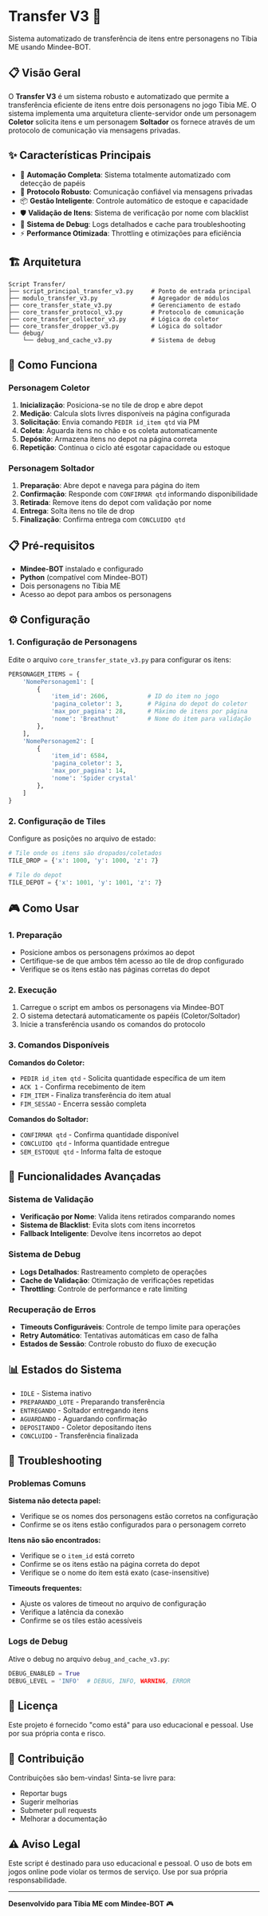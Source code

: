 # Transfer V3 🔄

Sistema automatizado de transferência de itens entre personagens no Tibia ME usando Mindee-BOT.

## 📋 Visão Geral

O **Transfer V3** é um sistema robusto e automatizado que permite a transferência eficiente de itens entre dois personagens no jogo Tibia ME. O sistema implementa uma arquitetura cliente-servidor onde um personagem **Coletor** solicita itens e um personagem **Soltador** os fornece através de um protocolo de comunicação via mensagens privadas.

## ✨ Características Principais

- 🤖 **Automação Completa**: Sistema totalmente automatizado com detecção de papéis
- 🔄 **Protocolo Robusto**: Comunicação confiável via mensagens privadas
- 📦 **Gestão Inteligente**: Controle automático de estoque e capacidade
- 🛡️ **Validação de Itens**: Sistema de verificação por nome com blacklist
- 🔧 **Sistema de Debug**: Logs detalhados e cache para troubleshooting
- ⚡ **Performance Otimizada**: Throttling e otimizações para eficiência

## 🏗️ Arquitetura

```
Script Transfer/
├── script_principal_transfer_v3.py     # Ponto de entrada principal
├── modulo_transfer_v3.py               # Agregador de módulos
├── core_transfer_state_v3.py           # Gerenciamento de estado
├── core_transfer_protocol_v3.py        # Protocolo de comunicação
├── core_transfer_collector_v3.py       # Lógica do coletor
├── core_transfer_dropper_v3.py         # Lógica do soltador
└── debug/
    └── debug_and_cache_v3.py           # Sistema de debug
```

## 🚀 Como Funciona

### Personagem Coletor
1. **Inicialização**: Posiciona-se no tile de drop e abre depot
2. **Medição**: Calcula slots livres disponíveis na página configurada
3. **Solicitação**: Envia comando `PEDIR id_item qtd` via PM
4. **Coleta**: Aguarda itens no chão e os coleta automaticamente
5. **Depósito**: Armazena itens no depot na página correta
6. **Repetição**: Continua o ciclo até esgotar capacidade ou estoque

### Personagem Soltador
1. **Preparação**: Abre depot e navega para página do item
2. **Confirmação**: Responde com `CONFIRMAR qtd` informando disponibilidade
3. **Retirada**: Remove itens do depot com validação por nome
4. **Entrega**: Solta itens no tile de drop
5. **Finalização**: Confirma entrega com `CONCLUIDO qtd`

## 📋 Pré-requisitos

- **Mindee-BOT** instalado e configurado
- **Python** (compatível com Mindee-BOT)
- Dois personagens no Tibia ME
- Acesso ao depot para ambos os personagens

## ⚙️ Configuração

### 1. Configuração de Personagens

Edite o arquivo `core_transfer_state_v3.py` para configurar os itens:

```python
PERSONAGEM_ITEMS = {
    'NomePersonagem1': [
        {
            'item_id': 2606,           # ID do item no jogo
            'pagina_coletor': 3,       # Página do depot do coletor
            'max_por_pagina': 28,      # Máximo de itens por página
            'nome': 'Breathnut'        # Nome do item para validação
        },
    ],
    'NomePersonagem2': [
        {
            'item_id': 6584,
            'pagina_coletor': 3,
            'max_por_pagina': 14,
            'nome': 'Spider crystal'
        },
    ]
}
```

### 2. Configuração de Tiles

Configure as posições no arquivo de estado:

```python
# Tile onde os itens são dropados/coletados
TILE_DROP = {'x': 1000, 'y': 1000, 'z': 7}

# Tile do depot
TILE_DEPOT = {'x': 1001, 'y': 1001, 'z': 7}
```

## 🎮 Como Usar

### 1. Preparação
- Posicione ambos os personagens próximos ao depot
- Certifique-se de que ambos têm acesso ao tile de drop configurado
- Verifique se os itens estão nas páginas corretas do depot

### 2. Execução
1. Carregue o script em ambos os personagens via Mindee-BOT
2. O sistema detectará automaticamente os papéis (Coletor/Soltador)
3. Inicie a transferência usando os comandos do protocolo

### 3. Comandos Disponíveis

**Comandos do Coletor:**
- `PEDIR id_item qtd` - Solicita quantidade específica de um item
- `ACK 1` - Confirma recebimento de item
- `FIM_ITEM` - Finaliza transferência do item atual
- `FIM_SESSAO` - Encerra sessão completa

**Comandos do Soltador:**
- `CONFIRMAR qtd` - Confirma quantidade disponível
- `CONCLUIDO qtd` - Informa quantidade entregue
- `SEM_ESTOQUE qtd` - Informa falta de estoque

## 🔧 Funcionalidades Avançadas

### Sistema de Validação
- **Verificação por Nome**: Valida itens retirados comparando nomes
- **Sistema de Blacklist**: Evita slots com itens incorretos
- **Fallback Inteligente**: Devolve itens incorretos ao depot

### Sistema de Debug
- **Logs Detalhados**: Rastreamento completo de operações
- **Cache de Validação**: Otimização de verificações repetidas
- **Throttling**: Controle de performance e rate limiting

### Recuperação de Erros
- **Timeouts Configuráveis**: Controle de tempo limite para operações
- **Retry Automático**: Tentativas automáticas em caso de falha
- **Estados de Sessão**: Controle robusto do fluxo de execução

## 📊 Estados do Sistema

- `IDLE` - Sistema inativo
- `PREPARANDO_LOTE` - Preparando transferência
- `ENTREGANDO` - Soltador entregando itens
- `AGUARDANDO` - Aguardando confirmação
- `DEPOSITANDO` - Coletor depositando itens
- `CONCLUIDO` - Transferência finalizada

## 🐛 Troubleshooting

### Problemas Comuns

**Sistema não detecta papel:**
- Verifique se os nomes dos personagens estão corretos na configuração
- Confirme se os itens estão configurados para o personagem correto

**Itens não são encontrados:**
- Verifique se o `item_id` está correto
- Confirme se os itens estão na página correta do depot
- Verifique se o nome do item está exato (case-insensitive)

**Timeouts frequentes:**
- Ajuste os valores de timeout no arquivo de configuração
- Verifique a latência da conexão
- Confirme se os tiles estão acessíveis

### Logs de Debug

Ative o debug no arquivo `debug_and_cache_v3.py`:

```python
DEBUG_ENABLED = True
DEBUG_LEVEL = 'INFO'  # DEBUG, INFO, WARNING, ERROR
```

## 📄 Licença

Este projeto é fornecido "como está" para uso educacional e pessoal. Use por sua própria conta e risco.

## 🤝 Contribuição

Contribuições são bem-vindas! Sinta-se livre para:
- Reportar bugs
- Sugerir melhorias
- Submeter pull requests
- Melhorar a documentação

## ⚠️ Aviso Legal

Este script é destinado para uso educacional e pessoal. O uso de bots em jogos online pode violar os termos de serviço. Use por sua própria responsabilidade.

---

**Desenvolvido para Tibia ME com Mindee-BOT** 🎮